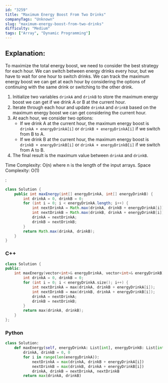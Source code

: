 ```yaml
---
id: "3259"
title: "Maximum Energy Boost From Two Drinks"
companyTags: "Unknown"
slug: "maximum-energy-boost-from-two-drinks"
difficulty: "Medium"
tags: ["Array", "Dynamic Programming"]
---
```


## Explanation:
To maximize the total energy boost, we need to consider the best strategy for each hour. We can switch between energy drinks every hour, but we have to wait for one hour to switch drinks. We can track the maximum energy boost we can get at each hour by considering the options of continuing with the same drink or switching to the other drink.

1. Initialize two variables `drinkA` and `drinkB` to store the maximum energy boost we can get if we drink A or B at the current hour.
2. Iterate through each hour and update `drinkA` and `drinkB` based on the maximum energy boost we can get considering the current hour.
3. At each hour, we consider two options:
   - If we drink A at the current hour, the maximum energy boost is `drinkA + energyDrinkA[i]` or `drinkB + energyDrinkA[i]` if we switch from B to A.
   - If we drink B at the current hour, the maximum energy boost is `drinkB + energyDrinkB[i]` or `drinkA + energyDrinkB[i]` if we switch from A to B.
4. The final result is the maximum value between `drinkA` and `drinkB`.

Time Complexity: O(n) where n is the length of the input arrays.
Space Complexity: O(1)

:

```java
class Solution {
    public int maxEnergy(int[] energyDrinkA, int[] energyDrinkB) {
        int drinkA = 0, drinkB = 0;
        for (int i = 0; i < energyDrinkA.length; i++) {
            int nextDrinkA = Math.max(drinkA, drinkB + energyDrinkA[i]);
            int nextDrinkB = Math.max(drinkB, drinkA + energyDrinkB[i]);
            drinkA = nextDrinkA;
            drinkB = nextDrinkB;
        }
        return Math.max(drinkA, drinkB);
    }
}
```

### C++
```cpp
class Solution {
public:
    int maxEnergy(vector<int>& energyDrinkA, vector<int>& energyDrinkB) {
        int drinkA = 0, drinkB = 0;
        for (int i = 0; i < energyDrinkA.size(); i++) {
            int nextDrinkA = max(drinkA, drinkB + energyDrinkA[i]);
            int nextDrinkB = max(drinkB, drinkA + energyDrinkB[i]);
            drinkA = nextDrinkA;
            drinkB = nextDrinkB;
        }
        return max(drinkA, drinkB);
    }
};
```

### Python
```python
class Solution:
    def maxEnergy(self, energyDrinkA: List[int], energyDrinkB: List[int]) -> int:
        drinkA, drinkB = 0, 0
        for i in range(len(energyDrinkA)):
            nextDrinkA = max(drinkA, drinkB + energyDrinkA[i])
            nextDrinkB = max(drinkB, drinkA + energyDrinkB[i])
            drinkA, drinkB = nextDrinkA, nextDrinkB
        return max(drinkA, drinkB)
```